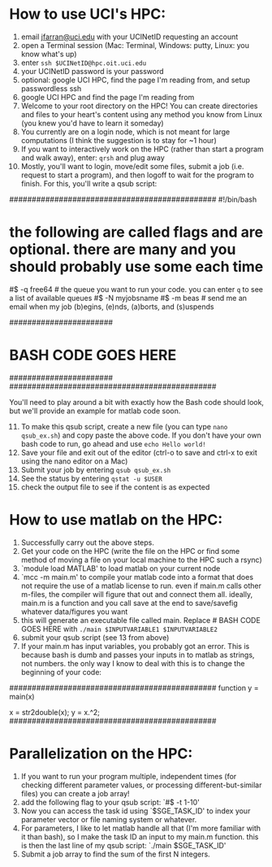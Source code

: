 # How to use UCI's HPC:

1. email jfarran@uci.edu with your UCINetID requesting an account
2. open a Terminal session (Mac: Terminal, Windows: putty, Linux: you know what's up)
3. enter `ssh $UCINetID@hpc.oit.uci.edu`
4. your UCINetID password is your password
5. optional: google UCI HPC, find the page I'm reading from, and setup passwordless ssh
6. google UCI HPC and find the page I'm reading from
7. Welcome to your root directory on the HPC! You can create directories and files to your heart's content using any method you know from Linux (you knew you'd have to learn it someday)
8. You currently are on a login node, which is not meant for large computations (I think the suggestion is to stay for ~1 hour)
9. If you want to interactively work on the HPC (rather than start a program and walk away), enter: `qrsh` and plug away
10. Mostly, you'll want to login, move/edit some files, submit a job (i.e. request to start a program), and then logoff to wait for the program to finish. For this, you'll write a qsub script:

##############################################
#!/bin/bash

# the following are called flags and are optional. there are many and you should probably use some each time
#$ -q free64 # the queue you want to run your code. you can enter `q` to see a list of available queues
#$ -N myjobsname
#$ -m beas		# send me an email when my job (b)egins, (e)nds, (a)borts, and (s)uspends

#######################
# BASH CODE GOES HERE
#######################
##############################################




You'll need to play around a bit with exactly how the Bash code should look, but we'll provide an example for matlab code soon.


11. To make this qsub script, create a new file (you can type `nano qsub_ex.sh`) and copy paste the above code. If you don't have your own bash code to run, go ahead and use `echo Hello world!`
12. Save your file and exit out of the editor (ctrl-o to save and ctrl-x to exit using the nano editor on a Mac)
13. Submit your job by entering `qsub qsub_ex.sh`
14. See the status by entering `qstat -u $USER`
15. check the output file to see if the content is as expected



# How to use matlab on the HPC:

1. Successfully carry out the above steps.
2. Get your code on the HPC (write the file on the HPC or find some method of moving a file on your local machine to the HPC such a rsync)
3. `module load MATLAB' to load matlab on your current node
4. `mcc -m main.m' to compile your matlab code into a format that does not require the use of a matlab license to run. even if main.m calls other m-files, the compiler will figure that out and connect them all. ideally, main.m is a function and you call save at the end to save/savefig whatever data/figures you want
5. this will generate an executable file called main. Replace # BASH CODE GOES HERE with `./main $INPUTVARIABLE1 $INPUTVARIABLE2`
6. submit your qsub script (see 13 from above)
7. If your main.m has input variables, you probably got an error. This is because bash is dumb and passes your inputs in to matlab as strings, not numbers. the only way I know to deal with this is to change the beginning of your code:

##############################################
function y = main(x)

x = str2double(x);
y = x.^2;
##############################################



# Parallelization on the HPC:

1. If you want to run your program multiple, independent times (for checking different parameter values, or processing different-but-similar files) you can create a job array!
2. add the following flag to your qsub script: `#$ -t 1-10'
3. Now you can access the task id using `$SGE_TASK_ID' to index your parameter vector or file naming system or whatever.
4. For parameters, I like to let matlab handle all that (I'm more familiar with it than bash), so I make the task ID an input to my main.m function. this is then the last line of my qsub script: `./main $SGE_TASK_ID'
5. Submit a job array to find the sum of the first N integers.

